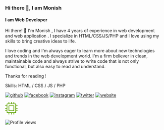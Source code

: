 ### Hi there 👋, I am Monish
#### I am Web Developer
Hi there! 👋 I'm Monish , I have 4 years of experience in web development and web application . I specialize in HTML/CSS/JS/PHP  and I love using my skills to bring creative ideas to life.

I love coding and I'm always eager to learn more about new technologies and trends in the web development world. I'm a firm believer in clean, maintainable code and always strive to write code that is not only functional, but also easy to read and understand.

Thanks for reading !

Skills: HTML / CSS / JS / PHP



[<img src='https://cdn.jsdelivr.net/npm/simple-icons@3.0.1/icons/github.svg' alt='github' height='40'>](https://github.com/monishroy)  [<img src='https://cdn.jsdelivr.net/npm/simple-icons@3.0.1/icons/facebook.svg' alt='facebook' height='40'>](https://www.facebook.com/monishroy101)  [<img src='https://cdn.jsdelivr.net/npm/simple-icons@3.0.1/icons/instagram.svg' alt='instagram' height='40'>](https://www.instagram.com/monishroy102/)  [<img src='https://cdn.jsdelivr.net/npm/simple-icons@3.0.1/icons/twitter.svg' alt='twitter' height='40'>](https://twitter.com/monishroy101)  [<img src='https://cdn.jsdelivr.net/npm/simple-icons@3.0.1/icons/icloud.svg' alt='website' height='40'>](https://www.mnotion.com/)  

<a href='https://docs.github.com/en/developers'><img src='https://raw.githubusercontent.com/acervenky/animated-github-badges/master/assets/devbadge.gif' width='40' height='40'></a> 

![Profile views](https://gpvc.arturio.dev/monishroy)  
